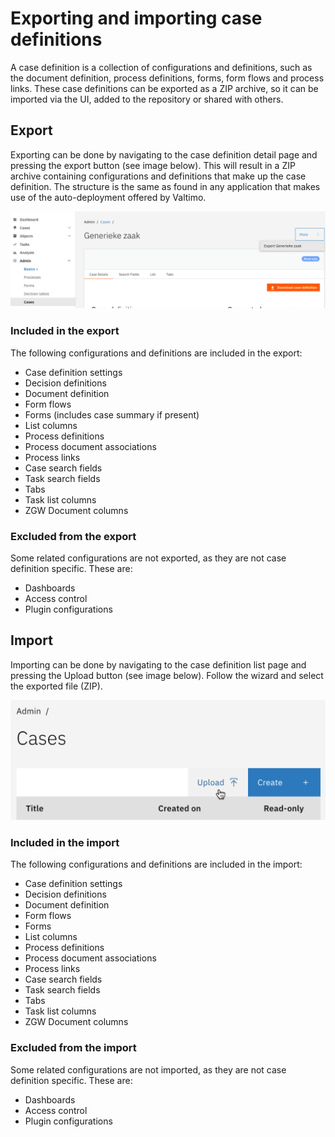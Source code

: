 # Exporting and importing case definitions

A case definition is a collection of configurations and definitions, such as the document definition, process
definitions, forms, form flows and process links. These case definitions can be exported as a ZIP archive, so it can
be imported via the UI, added to the repository or shared with others.

## Export

Exporting can be done by navigating to the case definition detail page and pressing the export button (see image below).
This will result in a ZIP archive containing configurations and definitions that make up the case definition. The
structure is the same as found in any application that makes use of the auto-deployment offered by Valtimo.

![Exporting a case definition](img/export-case-definition.png)

### Included in the export

The following configurations and definitions are included in the export:
- Case definition settings
- Decision definitions
- Document definition
- Form flows
- Forms (includes case summary if present)
- List columns
- Process definitions
- Process document associations
- Process links
- Case search fields
- Task search fields
- Tabs
- Task list columns
- ZGW Document columns

### Excluded from the export

Some related configurations are not exported, as they are not case definition specific. These are:
- Dashboards
- Access control
- Plugin configurations

## Import

Importing can be done by navigating to the case definition list page and pressing the Upload button (see image below).
Follow the wizard and select the exported file (ZIP).

![Uploading an export file](img/import-case.png)

### Included in the import

The following configurations and definitions are included in the import:
- Case definition settings
- Decision definitions
- Document definition
- Form flows
- Forms
- List columns
- Process definitions
- Process document associations
- Process links
- Case search fields
- Task search fields
- Tabs
- Task list columns
- ZGW Document columns

### Excluded from the import

Some related configurations are not imported, as they are not case definition specific. These are:
- Dashboards
- Access control
- Plugin configurations

